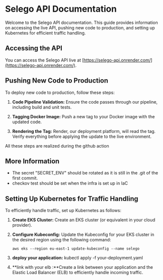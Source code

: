 # Selego API Documentation

Welcome to the Selego API documentation. This guide provides information on accessing the live API, pushing new code to production, and setting up Kubernetes for efficient traffic handling.

## Accessing the API

You can access the Selego API live at [https://selego-api.onrender.com/](https://selego-api.onrender.com/).

## Pushing New Code to Production

To deploy new code to production, follow these steps:

1. **Code Pipeline Validation:** Ensure the code passes through our pipeline, including build and unit tests.

2. **Tagging Docker Image:** Push a new tag to your Docker image with the updated code.

3. **Rendering the Tag:** Render, our deployment platform, will read the tag. Verify everything before applying the update to the live environment.

All these steps are realized during the github action

## More Information

- The secret "SECRET_ENV" should be rotated as it is still in the .git of the first commit.
- checkov test should be set when the infra is set up in IaC

## Setting Up Kubernetes for Traffic Handling

To efficiently handle traffic, set up Kubernetes as follows:

1. **Create EKS Cluster:** Create an EKS cluster (or equivalent in your cloud provider).

2. **Configure Kubeconfig:** Update the Kubeconfig for your EKS cluster in the desired region using the following command:

   ```shell
   aws eks --region eu-east-1 update-kubeconfig --name selego

3. **deploy your application:** kubectl apply -f your-deployment.yaml
4. **link with your elb :**Create a link between your application and the Elastic Load Balancer (ELB) to efficiently handle incoming traffic.

